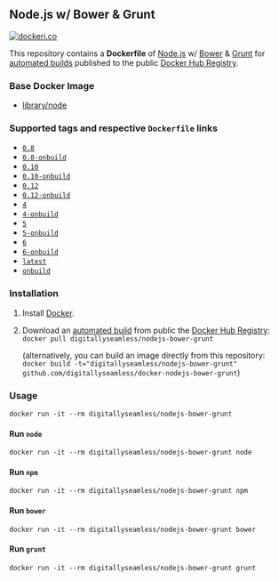 ## Node.js w/ Bower & Grunt
[![dockeri.co](http://dockeri.co/image/digitallyseamless/nodejs-bower-grunt)](https://hub.docker.com/r/digitallyseamless/nodejs-bower-grunt/)

This repository contains a **Dockerfile** of [Node.js](http://nodejs.org/) w/ [Bower](http://bower.io/) & [Grunt](http://gruntjs.com/) for [automated builds](https://hub.docker.com/r/digitallyseamless/nodejs-bower-grunt/) published to the public [Docker Hub Registry](https://hub.docker.com/).

### Base Docker Image

* [library/node](https://hub.docker.com/r/library/node/)

### Supported tags and respective `Dockerfile` links
* [`0.8`](https://github.com/DigitallySeamless/docker-nodejs-bower-grunt/blob/v0.8/Dockerfile)
* [`0.8-onbuild`](https://github.com/DigitallySeamless/docker-nodejs-bower-grunt/blob/v0.8-onbuild/Dockerfile)
* [`0.10`](https://github.com/DigitallySeamless/docker-nodejs-bower-grunt/blob/v0.10/Dockerfile)
* [`0.10-onbuild`](https://github.com/DigitallySeamless/docker-nodejs-bower-grunt/blob/v0.10-onbuild/Dockerfile)
* [`0.12`](https://github.com/DigitallySeamless/docker-nodejs-bower-grunt/blob/v0.12/Dockerfile)
* [`0.12-onbuild`](https://github.com/DigitallySeamless/docker-nodejs-bower-grunt/blob/v0.12-onbuild/Dockerfile)
* [`4`](https://github.com/DigitallySeamless/docker-nodejs-bower-grunt/blob/v4/Dockerfile)
* [`4-onbuild`](https://github.com/DigitallySeamless/docker-nodejs-bower-grunt/blob/v4-onbuild/Dockerfile)
* [`5`](https://github.com/DigitallySeamless/docker-nodejs-bower-grunt/blob/v5/Dockerfile)
* [`5-onbuild`](https://github.com/DigitallySeamless/docker-nodejs-bower-grunt/blob/v5-onbuild/Dockerfile)
* [`6`](https://github.com/DigitallySeamless/docker-nodejs-bower-grunt/blob/v6/Dockerfile)
* [`6-onbuild`](https://github.com/DigitallySeamless/docker-nodejs-bower-grunt/blob/v6-onbuild/Dockerfile)
* [`latest`](https://github.com/DigitallySeamless/docker-nodejs-bower-grunt/blob/master/Dockerfile)
* [`onbuild`](https://github.com/DigitallySeamless/docker-nodejs-bower-grunt/blob/onbuild/Dockerfile)

### Installation

1. Install [Docker](https://www.docker.com/).

2. Download an [automated build](https://hub.docker.com/r/digitallyseamless/nodejs-bower-grunt/) from public the [Docker Hub Registry](https://hub.docker.com/): `docker pull digitallyseamless/nodejs-bower-grunt`

   (alternatively, you can build an image directly from this repository: `docker build -t="digitallyseamless/nodejs-bower-grunt" github.com/digitallyseamless/docker-nodejs-bower-grunt`)


### Usage

    docker run -it --rm digitallyseamless/nodejs-bower-grunt

#### Run `node`

    docker run -it --rm digitallyseamless/nodejs-bower-grunt node

#### Run `npm`

    docker run -it --rm digitallyseamless/nodejs-bower-grunt npm

#### Run `bower`

    docker run -it --rm digitallyseamless/nodejs-bower-grunt bower

#### Run `grunt`

    docker run -it --rm digitallyseamless/nodejs-bower-grunt grunt
